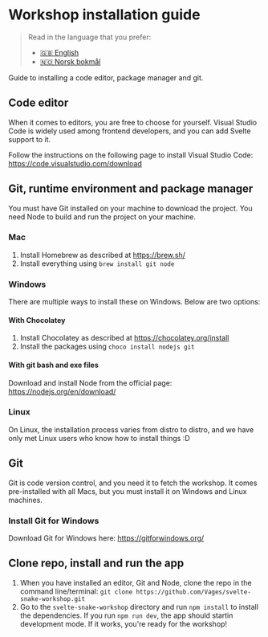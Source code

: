 # Workshop installation guide

<!-- mdpo-disable -->
<!-- prettier-ignore-start -->

<!-- mdpo-enable-next-line -->
> Read in the language that you prefer:
>
> - [🇬🇧 English][setup-eng]
> - [🇳🇴 Norsk bokmål][setup-nob]

<!-- prettier-ignore-end -->

<!-- mdpo-enable -->

Guide to installing a code editor, package manager and git.

## Code editor

When it comes to editors, you are free to choose for yourself. Visual Studio Code is widely used among frontend developers, and you can add Svelte support to it.

Follow the instructions on the following page to install Visual Studio Code: <https://code.visualstudio.com/download>

## Git, runtime environment and package manager

You must have Git installed on your machine to download the project. You need Node to build and run the project on your machine.

### Mac

1. Install Homebrew as described at <https://brew.sh/>
1. Install everything using `brew install git node`

### Windows

There are multiple ways to install these on Windows. Below are two options:

#### With Chocolatey

1. Install Chocolatey as described at <https://chocolatey.org/install>
1. Install the packages using `choco install nodejs git`

#### With git bash and exe files

Download and install Node from the official page: <https://nodejs.org/en/download/>

### Linux

On Linux, the installation process varies from distro to distro, and we have only met Linux users who know how to install things :D

## Git

Git is code version control, and you need it to fetch the workshop. It comes pre-installed with all Macs, but you must install it on Windows and Linux machines.

### Install Git for Windows

Download Git for Windows here: https://gitforwindows.org/

## Clone repo, install and run the app

1. When you have installed an editor, Git and Node, clone the repo in the command line/terminal: `git clone https://github.com/Vages/svelte-snake-workshop.git`
1. Go to the `svelte-snake-workshop` directory and run `npm install` to install the dependencies. If you run `npm run dev`, the app should startin development mode. If it works, you're ready for the workshop!

[setup-eng]: ./SETUP.md
[setup-nob]: ./locale/nob/SETUP.md
